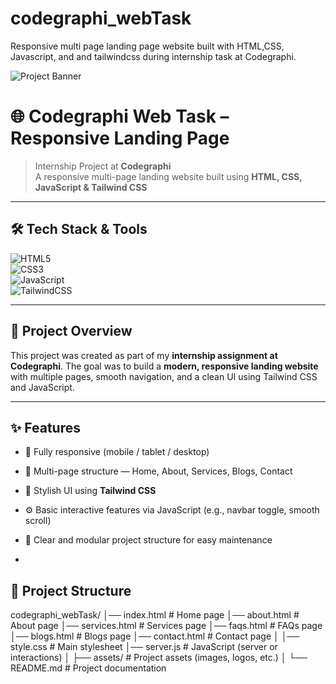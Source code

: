 # codegraphi_webTask
Responsive multi page landing page website built with HTML,CSS, Javascript, and and tailwindcss during internship task at Codegraphi.


<!-- Banner or logo — optional -->
![Project Banner](assets/banner.png)

# 🌐 Codegraphi Web Task – Responsive Landing Page

> Internship Project at **Codegraphi**  
> A responsive multi-page landing website built using **HTML, CSS, JavaScript & Tailwind CSS**

---

## 🛠️ Tech Stack & Tools

![HTML5](https://img.shields.io/badge/HTML5-E34F26?style=for-the-badge&logo=html5&logoColor=white)  
![CSS3](https://img.shields.io/badge/CSS3-1572B6?style=for-the-badge&logo=css3&logoColor=white)  
![JavaScript](https://img.shields.io/badge/JavaScript-F7DF1E?style=for-the-badge&logo=javascript&logoColor=black)  
![TailwindCSS](https://img.shields.io/badge/TailwindCSS-06B6D4?style=for-the-badge&logo=tailwindcss&logoColor=white)

---

## 📌 Project Overview

This project was created as part of my **internship assignment at Codegraphi**. The goal was to build a **modern, responsive landing website** with multiple pages, smooth navigation, and a clean UI using Tailwind CSS and JavaScript.

---

## ✨ Features

- 📱 Fully responsive (mobile / tablet / desktop)  
- 🔗 Multi-page structure — Home, About, Services, Blogs, Contact  
- 🎨 Stylish UI using **Tailwind CSS**  
- ⚙️ Basic interactive features via JavaScript (e.g., navbar toggle, smooth scroll)  
- 🧩 Clear and modular project structure for easy maintenance

-

## 📂 Project Structure  
 
codegraphi_webTask/
│── index.html # Home page
│── about.html # About page
│── services.html # Services page
│── faqs.html # FAQs page
│── blogs.html # Blogs page
│── contact.html # Contact page
│
│── style.css # Main stylesheet
│── server.js # JavaScript (server or interactions)
│
├── assets/ # Project assets (images, logos, etc.)
│
└── README.md # Project documentation
